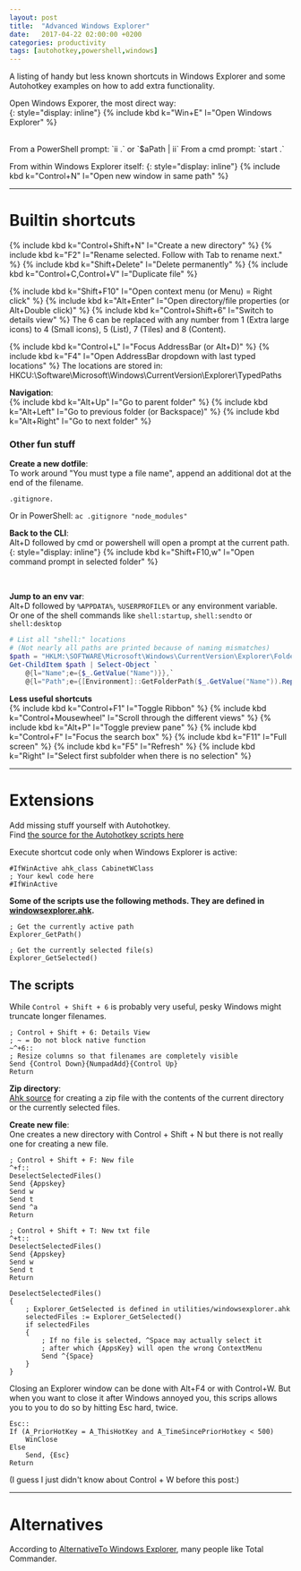 ```yaml
---
layout: post
title:  "Advanced Windows Explorer"
date:   2017-04-22 02:00:00 +0200
categories: productivity
tags: [autohotkey,powershell,windows]
---
```


A listing of handy but less known shortcuts in Windows Explorer
and some Autohotkey examples on how to add extra functionality.

Open Windows Exporer, the most direct way:  
{: style="display: inline"}
{% include kbd k="Win+E" l="Open Windows Explorer" %}

<!--more-->

<br>
From a PowerShell prompt: `ii .` or `$aPath | ii`  
From a cmd prompt: `start .`

From within Windows Explorer itself:
{: style="display: inline"}
{% include kbd k="Control+N" l="Open new window in same path" %}



* * *



Builtin shortcuts
=================

{% include kbd k="Control+Shift+N" l="Create a new directory" %}
{% include kbd k="F2" l="Rename selected. Follow with Tab to rename next." %}
{% include kbd k="Shift+Delete" l="Delete permanently" %}
{% include kbd k="Control+C,Control+V" l="Duplicate file" %}



{% include kbd k="Shift+F10" l="Open context menu (or Menu) = Right click" %}
{% include kbd k="Alt+Enter" l="Open directory/file properties (or Alt+Double click)" %}
{% include kbd k="Control+Shift+6" l="Switch to details view" %}
The 6 can be replaced with any number from 1 (Extra large icons) to 4 (Small icons),
5 (List), 7 (Tiles) and 8 (Content).


{% include kbd k="Control+L" l="Focus AddressBar (or Alt+D)" %}
{% include kbd k="F4" l="Open AddressBar dropdown with last typed locations" %}
The locations are stored in: HKCU:\Software\Microsoft\Windows\CurrentVersion\Explorer\TypedPaths



**Navigation**:  
{% include kbd k="Alt+Up" l="Go to parent folder" %}
{% include kbd k="Alt+Left" l="Go to previous folder (or Backspace)" %}
{% include kbd k="Alt+Right" l="Go to next folder" %}

### Other fun stuff

**Create a new dotfile**:  
To work around "You must type a file name", append an additional dot at the end of the filename.
```
.gitignore.
```
Or in PowerShell: `ac .gitignore "node_modules"`


**Back to the CLI**:  
Alt+D followed by cmd or powershell will open a prompt at the current path.
{: style="display: inline"}
{% include kbd k="Shift+F10,w" l="Open command prompt in selected folder" %}

<br>

**Jump to an env var**:  
Alt+D followed by `%APPDATA%`, `%USERPROFILE%` or any environment variable.  
Or one of the shell commands like `shell:startup`, `shell:sendto` or `shell:desktop`

```powershell
# List all "shell:" locations
# (Not nearly all paths are printed because of naming mismatches)
$path = "HKLM:\SOFTWARE\Microsoft\Windows\CurrentVersion\Explorer\FolderDescriptions"
Get-ChildItem $path | Select-Object `
	@{l="Name";e={$_.GetValue("Name")}},`
	@{l="Path";e={[Environment]::GetFolderPath($_.GetValue("Name")).Replace(" ", "")}}
```



**Less useful shortcuts**  
{% include kbd k="Control+F1" l="Toggle Ribbon" %}
{% include kbd k="Control+Mousewheel" l="Scroll through the different views" %}
{% include kbd k="Alt+P" l="Toggle preview pane" %}
{% include kbd k="Control+F" l="Focus the search box" %}
{% include kbd k="F11" l="Full screen" %}
{% include kbd k="F5" l="Refresh" %}
{% include kbd k="Right" l="Select first subfolder when there is no selection" %}




<!--
 * * *


Configuration
=============
Registry edits for:
- TODO: Open (admin) prompt here ==> need folded pre block
- TODO: Manage ContextMenu and NewMenu 

https://blogs.msdn.microsoft.com/andrew_richards/2017/03/01/enhancing-the-open-command-prompt-here-shift-right-click-context-menu-experience/
-->

* * *



Extensions
==========
Add missing stuff yourself with Autohotkey.  
Find [the source for the Autohotkey scripts here][github-ahk]

Execute shortcut code only when Windows Explorer is active:
```ahk
#IfWinActive ahk_class CabinetWClass
; Your kewl code here
#IfWinActive
```

**Some of the scripts use the following methods.
They are defined in [windowsexplorer.ahk][github-ahk-utility].**

```ahk
; Get the currently active path
Explorer_GetPath()

; Get the currently selected file(s)
Explorer_GetSelected()
```


The scripts
-----------

While `Control + Shift + 6` is probably very useful, pesky Windows
might truncate longer filenames.

```ahk
; Control + Shift + 6: Details View
; ~ = Do not block native function
~^+6::
; Resize columns so that filenames are completely visible
Send {Control Down}{NumpadAdd}{Control Up}
Return
```


**Zip directory**:  
[Ahk source][github-ahk-zip] for creating a zip file with the contents of
the current directory or the currently selected files.


**Create new file**:  
One creates a new directory with Control + Shift + N but there is not really one for
creating a new file.

```ahk
; Control + Shift + F: New file
^+f::
DeselectSelectedFiles()
Send {Appskey}
Send w
Send t
Send ^a
Return

; Control + Shift + T: New txt file
^+t::
DeselectSelectedFiles()
Send {Appskey}
Send w
Send t
Return

DeselectSelectedFiles()
{
	; Explorer_GetSelected is defined in utilities/windowsexplorer.ahk
	selectedFiles := Explorer_GetSelected()
	if selectedFiles
	{
		; If no file is selected, ^Space may actually select it
		; after which {AppsKey} will open the wrong ContextMenu
		Send ^{Space}
	}
}
```



Closing an Explorer window can be done with Alt+F4 or with Control+W.
But when you want to close it after Windows annoyed you, this scrips allows you
to you to do so by hitting Esc hard, twice.

```ahk
Esc::
If (A_PriorHotKey = A_ThisHotKey and A_TimeSincePriorHotkey < 500)
	WinClose
Else
	Send, {Esc}
Return
```
(I guess I just didn't know about Control + W before this post:)


* * *


Alternatives
============

According to [AlternativeTo Windows Explorer][alternatives], many people like Total Commander.



[github-ahk]: https://github.com/Laoujin/Mi-Ke/blob/master/scripts/windowsexplorer.ahk
[github-ahk-zip]: https://github.com/Laoujin/Mi-Ke/blob/master/scripts/zip-directory.ahk
[github-ahk-utility]: https://github.com/Laoujin/Mi-Ke/blob/master/utilities/windowsexplorer.ahk
[alternatives]: http://alternativeto.net/software/windows-explorer
